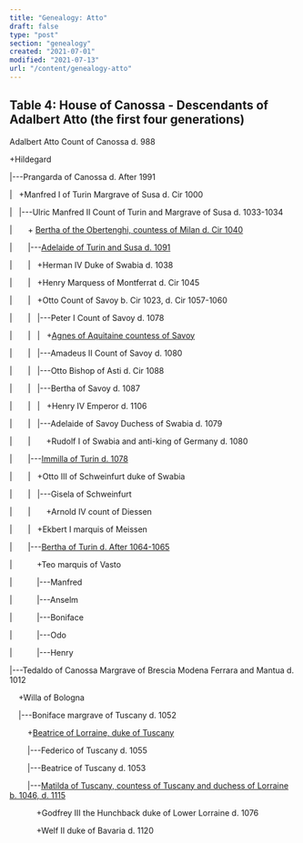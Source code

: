 ```yaml
---
title: "Genealogy: Atto"
draft: false
type: "post"
section: "genealogy"
created: "2021-07-01"
modified: "2021-07-13"
url: "/content/genealogy-atto"
---
```

## Table 4: House of Canossa - Descendants of Adalbert Atto (the first four generations)


Adalbert Atto Count of Canossa d. 988  

+Hildegard   

|---Prangarda of Canossa d. After 1991  

|   +Manfred I of Turin Margrave of Susa d. Cir 1000  

|   |---Ulric Manfred II Count of Turin and Margrave of Susa d. 1033-1034  

|       + [Bertha of the Obertenghi, countess of Milan d. Cir 1040](https://epistolae.ctl.columbia.edu/woman/129.html)  

|       |---[Adelaide of Turin and Susa d. 1091](https://epistolae.ctl.columbia.edu/woman/105.html)  

|       |   +Herman IV Duke of Swabia d. 1038  

|       |   +Henry Marquess of Montferrat d. Cir 1045  

|       |   +Otto Count of Savoy b. Cir 1023, d. Cir 1057-1060  

|       |   |---Peter I Count of Savoy d. 1078  

|       |   |   +[Agnes of Aquitaine countess of Savoy](https://epistolae.ctl.columbia.edu/woman/25340.html)   

|       |   |---Amadeus II Count of Savoy d. 1080  

|       |   |---Otto Bishop of Asti d. Cir 1088  

|       |   |---Bertha of Savoy d. 1087  

|       |   |   +Henry IV Emperor d. 1106  

|       |   |---Adelaide of Savoy Duchess of Swabia d. 1079  

|       |       +Rudolf I of Swabia and anti-king of Germany d. 1080  

|       |---[Immilla of Turin d. 1078](https://epistolae.ctl.columbia.edu/woman/128.html)  

|       |   +Otto III of Schweinfurt duke of Swabia   

|       |   |---Gisela of Schweinfurt   

|       |       +Arnold IV count of Diessen   

|       |   +Ekbert I marquis of Meissen   

|       |---[Bertha of Turin d. After 1064-1065](https://epistolae.ctl.columbia.edu/woman/25368.html)  

|           +Teo marquis of Vasto   

|           |---Manfred   

|           |---Anselm   

|           |---Boniface   

|           |---Odo   

|           |---Henry   

|---Tedaldo of Canossa Margrave of Brescia Modena Ferrara and Mantua d. 1012  

    +Willa of Bologna   

    |---Boniface margrave of Tuscany d. 1052  

        +[Beatrice of Lorraine, duke of Tuscany](https://epistolae.ctl.columbia.edu/woman/20.html)  

        |---Federico of Tuscany d. 1055  

        |---Beatrice of Tuscany d. 1053  

        |---[Matilda of Tuscany, countess of Tuscany and duchess of Lorraine b. 1046, d. 1115](https://epistolae.ctl.columbia.edu/woman/29.html)  

            +Godfrey III the Hunchback duke of Lower Lorraine d. 1076  

            +Welf II duke of Bavaria d. 1120  




